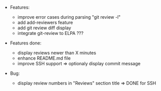 * Features:
  * improve error cases during parsing "git review -l"
  * add add-reviewers feature
  * add git review diff display
  * integrate git-review to ELPA ???

* Features done:
  * display reviews newer than X minutes
  * enhance README.md file
  * improve SSH support => optionaly display commit message

* Bug:
  * display review numbers in "Reviews" section title
  => DONE for SSH
